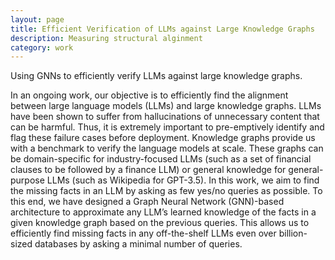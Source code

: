 ```yaml
---
layout: page
title: Efficient Verification of LLMs against Large Knowledge Graphs
description: Measuring structural alginment
category: work
---
```


Using GNNs to efficiently verify LLMs against large knowledge graphs. 

In an ongoing work, our objective is to efficiently find the alignment between large language
models (LLMs) and large knowledge graphs. LLMs have been shown to suffer from
hallucinations of unnecessary content that can be harmful. Thus, it is extremely important to
pre-emptively identify and flag these failure cases before deployment. Knowledge graphs
provide us with a benchmark to verify the language models at scale. These graphs can be
domain-specific for industry-focused LLMs (such as a set of financial clauses to be followed
by a finance LLM) or general knowledge for general-purpose LLMs (such as Wikipedia for
GPT-3.5). In this work, we aim to find the missing facts in an LLM by asking as few yes/no
queries as possible. To this end, we have designed a Graph Neural Network (GNN)-based
architecture to approximate any LLM’s learned knowledge of the facts in a given knowledge
graph based on the previous queries. This allows us to efficiently find missing facts in any
off-the-shelf LLMs even over billion-sized databases by asking a minimal number of queries.
